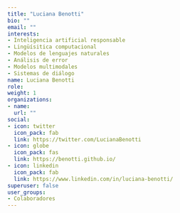 ```yaml
---
title: "Luciana Benotti"
bio: ""
email: ""
interests:
- Inteligencia artificial responsable
- Lingüísitica computacional
- Modelos de lenguajes naturales
- Análisis de error
- Modelos multimodales
- Sistemas de diálogo
name: Luciana Benotti
role:
weight: 1
organizations:
- name: 
  url: ""
social:
- icon: twitter
  icon_pack: fab
  link: https://twitter.com/LucianaBenotti
- icon: globe
  icon_pack: fas
  link: https://benotti.github.io/
- icon: linkedin
  icon_pack: fab
  link: https://www.linkedin.com/in/luciana-benotti/
superuser: false
user_groups:
- Colaboradores
---
```

